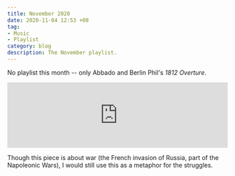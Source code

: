 ```yaml
---
title: November 2020
date: 2020-11-04 12:53 +08
tag:
- Music
- Playlist
category: blog
description: The November playlist.
---
```


No playlist this month -- only Abbado and Berlin Phil's *1812 Overture*.

<iframe allow="autoplay *; encrypted-media *;" frameborder="0" height="150" style="width:100%;max-width:660px;overflow:hidden;background:transparent;" sandbox="allow-forms allow-popups allow-same-origin allow-scripts allow-storage-access-by-user-activation allow-top-navigation-by-user-activation" src="https://embed.music.apple.com/sg/album/ouverture-solennelle-1812-op-49/1452222905?i=1452223107"></iframe>

Though this piece is about war (the French invasion of Russia, part of the Napoleonic Wars), I would still use this as a metaphor for the struggles.
